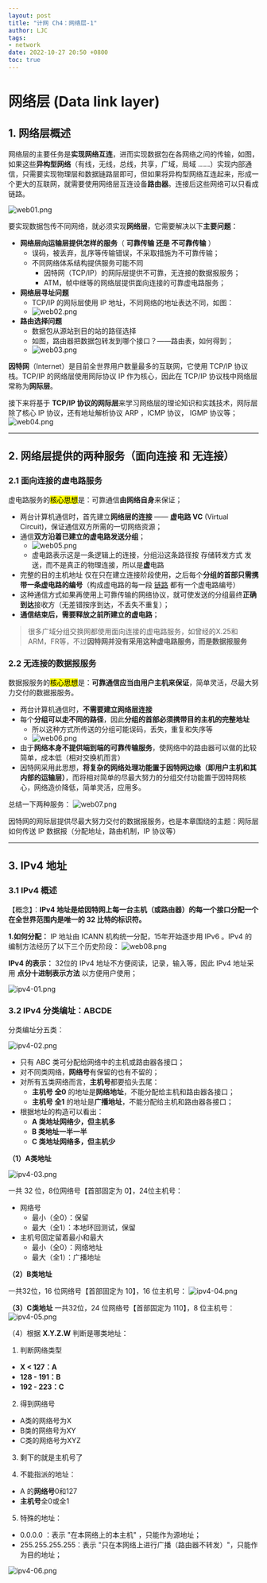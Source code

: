 ```yaml
---
layout: post
title: "计网 Ch4：网络层-1"
author: LJC
tags:
- network
date: 2022-10-27 20:50 +0800
toc: true
---
```


# 网络层 (Data link layer)

## 1. 网络层概述

网络层的主要任务是**实现网络互连**，进而实现数据包在各网络之间的传输，如图，如果这些**异构型网络**（有线，无线，总线，共享，广域，局域 ......）实现内部通信，只需要实现物理层和数据链路层即可，但如果将异构型网络互连起来，形成一个更大的互联网，就需要使用网络层互连设备**路由器**。连接后这些网络可以只看成链路。

![web01.png](/images/net/web01.png "网络层")

要实现数据包传不同网络，就必须实现**网络层**，它需要解决以下**主要问题**：
- **网络层向运输层提供怎样的服务**（ **可靠传输 还是 不可靠传输** ）
    - 误码，被丢弃，乱序等传输错误，不采取措施为不可靠传输；
    - 不同网络体系结构提供服务可能不同
        - 因特网（TCP/IP）的网际层提供不可靠，无连接的数据报服务；
        - ATM，帧中继等的网络层提供面向连接的可靠虚电路服务；
- **网络层寻址问题**
    - TCP/IP 的网际层使用 IP 地址，不同网络的地址表达不同，如图：
    - ![web02.png](/images/net/web02.png "网络层")
- **路由选择问题**
    - 数据包从源站到目的站的路径选择
    - 如图，路由器把数据包转发到哪个接口？——路由表，如何得到；
    - ![web03.png](/images/net/web03.png "路由选择")

**因特网**（Internet）是目前全世界用户数量最多的互联网，它使用 TCP/IP 协议栈。TCP/IP 的网络层使用网际协议 IP 作为核心，因此在 TCP/IP 协议栈中网络层常称为**网际层**。

接下来将基于 **TCP/IP 协议的网际层**来学习网络层的理论知识和实践技术，网际层除了核心 IP 协议，还有地址解析协议 ARP ，ICMP 协议， IGMP 协议等；
![web04.png](/images/net/web04.png "TCP/IP 协议")

------------
## 2. 网络层提供的两种服务（面向连接 和 无连接）

### 2.1 面向**连接**的虚电路服务

虚电路服务的<mark>核心思想</mark>是：可靠通信**由网络自身**来保证；

- 两台计算机通信时，首先建立**网络层的连接** —— **虚电路 VC** (Virtual Circuit)，保证通信双方所需的一切网络资源；
- 通信**双方沿着已建立的虚电路发送分组**；
    - ![web05.png](/images/net/web05.png "虚电路 VC")
    - 虚电路表示这是一条逻辑上的连接，分组沿这条路径按 存储转发方式 发送，而不是真正的物理连接，所以是**虚**电路
- 完整的目的主机地址 仅在只在建立连接阶段使用，之后每个**分组的首部只需携带一条虚电路的编号**（构成虚电路的每一段 <u>链路</u> 都有一个虚电路编号）
- 这种通信方式如果再使用上可靠传输的网络协议，就可使发送的分组最终**正确到达**接收方（无差错按序到达，不丢失不重复）；
- **通信结束后，需要释放之前所建立的虚电路**；

> 很多广域分组交换网都使用面向连接的虚电路服务，如曾经的X.25和ARM，FR等，不过**因特网并没有采用这种虚电路服务，而是数据报服务**

### 2.2 无连接的**数据报**服务

数据报服务的<mark>核心思想</mark>是：**可靠通信应当由用户主机来保证**，简单灵活，尽最大努力交付的数据报服务。

- 两台计算机通信时，**不需要建立网络层连接**
- 每个**分组可以走不同的路径**，因此**分组的首部必须携带目的主机的完整地址**
    - 所以这种方式所传送的分组可能误码，丢失，重复和失序等
    - ![web06.png](/images/net/web06.png "数据报服务")
- 由于**网络本身不提供端到端的可靠传输服务**，使网络中的路由器可以做的比较简单，成本低（相对交换机而言）
- 因特网采用此思想，**将复杂的网络处理功能置于因特网边缘（即用户主机和其内部的运输层）**，而将相对简单的尽最大努力的分组交付功能置于因特网核心，网络造价降低，简单灵活，应用多。

总结一下两种服务：
![web07.png](/images/net/web07.png "服务")

因特网的网际层提供尽最大努力交付的数据报服务，也是本章围绕的主题：网际层如何传送 IP 数据报（分配地址，路由机制，IP 协议等）

------------
## 3. **IPv4 地址**

### 3.1 IPv4 概述

【概念】：**IPv4 地址是给因特网上每一台主机（或路由器）的每一个接口分配一个在全世界范围内是唯一的 32 比特的标识符。**

**1.如何分配：**
IP 地址由 ICANN 机构统一分配，15年开始逐步用 IPv6 。IPv4 的编制方法经历了以下三个历史阶段：
![web08.png](/images/net/web08.png "IPv4 的编制方法")

**IPv4 的表示：**
32位的 IPv4 地址不方便阅读，记录，输入等，因此 IPv4 地址采用 **点分十进制表示方法** 以方便用户使用；

![ipv4-01.png](/images/net/ipv4-01.png "IPv4 的表示方法")

### 3.2  IPv4 分类编址：ABCDE

分类编址分五类：

![ipv4-02.png](/images/net/ipv4-02.png "IPv4 五类")

- 只有 ABC 类可分配给网络中的主机或路由器各接口；
- 对不同类网络，**网络号**有保留的也有不留的；
- 对所有五类网络而言，**主机号**都要掐头去尾：
    - **主机号 全0** 的地址是**网络地址**，不能分配给主机和路由器各接口；
    - **主机号 全1** 的地址是**广播地址**，不能分配给主机和路由器各接口；
- 根据地址的构造可以看出：
    - **A 类地址网络少，但主机多**
    - **B 类地址一半一半**
    - **C 类地址网络多，但主机少**

**（1）A类地址**

![ipv4-03.png](/images/net/ipv4-03.png "IPv4 -A")

一共 32 位，8位网络号【首部固定为 0】，24位主机号：
- 网络号
    - 最小（全0）：保留
    - 最大（全1）：本地环回测试，保留
- 主机号固定留着最小和最大
    - 最小（全0）：网络地址
    - 最大（全1）：广播地址

**（2）B类地址**

一共32位，16 位网络号【首部固定为 10】，16 位主机号：
![ipv4-04.png](/images/net/ipv4-04.png "IPv4 - B")

**（3）C类地址**
一共32位，24 位网络号【首部固定为 110】，8 位主机号：
![ipv4-05.png](/images/net/ipv4-05.png "IPv4 - C")

（4）根据 **X.Y.Z.W** 判断是哪类地址：

1. 判断网络类型
- **X < 127：A**
- **128 - 191：B**
- **192 - 223：C**

2. 得到网络号

- A类的网络号为X
- B类的网络号为XY
- C类的网络号为XYZ

3. 剩下的就是主机号了

4. 不能指派的地址：
- A 的**网络号**0和127
- **主机号**全0或全1

5. 特殊的地址：
- 0.0.0.0 ：表示 "在本网络上的本主机" ，只能作为源地址；
- 255.255.255.255：表示 "只在本网络上进行广播（路由器不转发）"，只能作为目的地址；

![ipv4-06.png](/images/net/ipv4-06.png "IPv4")